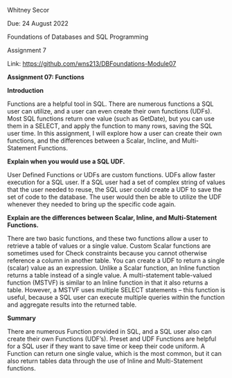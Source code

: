 Whitney Secor 

Due: 24 August 2022 

Foundations of Databases and SQL Programming 

Assignment 7

Link:  https://github.com/wns213/DBFoundations-Module07

**Assignment 07: Functions** 

**Introduction**

Functions are a helpful tool in SQL. There are numerous functions a SQL user can utilize, and a user can even create their own functions (UDFs). Most SQL functions return one value (such as GetDate), but you can use them in a SELECT, and apply the function to many rows, saving the SQL user time. In this assignment, I will explore how a user can create their own functions, and the differences between a Scalar, Incline, and Multi-Statement Functions. 

**Explain when you would use a SQL UDF.**

User Defined Functions or UDFs are custom functions. UDFs allow faster execution for a SQL user. If a SQL user had a set of complex string of values that the user needed to reuse, the SQL user could create a UDF to save the set of code to the database. The user would then be able to utilize the UDF whenever they needed to bring up the specific code again. 

**Explain are the differences between Scalar, Inline, and Multi-Statement Functions.**

There are two basic functions, and these two functions allow a user to retrieve a table of values or a single value. Custom Scalar functions are sometimes used for Check constraints because you cannot otherwise reference a column in another table. You can create a UDF to return a single (scalar) value as an expression. Unlike a Scalar function, an Inline function returns a table instead of a single value. A multi-statement table-valued function (MSTVF) is similar to an Inline function in that it also returns a table. However, a MSTVF uses multiple SELECT statements – this function is useful, because a SQL user can execute multiple queries within the function and aggregate results into the returned table.

**Summary**

There are numerous Function provided in SQL, and a SQL user also can create their own Functions (UDF’s). Preset and UDF Functions are helpful for a SQL user if they want to save time or keep their code uniform. A Function can return one single value, which is the most common, but it can also return tables data through the use of Inline and Multi-Statement functions. 
